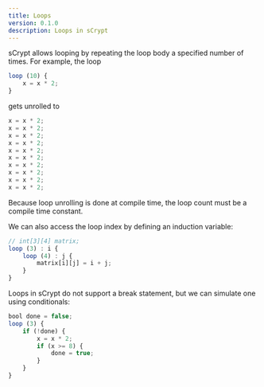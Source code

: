 ```yaml
---
title: Loops
version: 0.1.0
description: Loops in sCrypt
---
```


sCrypt allows looping by repeating the loop body a specified number of times. For example, the loop

```javascript
loop (10) {
    x = x * 2;
}
```

gets unrolled to

```javascript
x = x * 2;
x = x * 2;
x = x * 2;
x = x * 2;
x = x * 2;
x = x * 2;
x = x * 2;
x = x * 2;
x = x * 2;
x = x * 2;
```

Because loop unrolling is done at compile time, the loop count must be a compile time constant.


We can also access the loop index by defining an induction variable:
```javascript
// int[3][4] matrix;
loop (3) : i {
    loop (4) : j {
        matrix[i][j] = i + j;
    }
}
```

Loops in sCrypt do not support a break statement, but we can simulate one using conditionals:
```javascript
bool done = false;
loop (3) {
    if (!done) {
        x = x * 2;
        if (x >= 8) {
            done = true;
        }
    }
}
```

